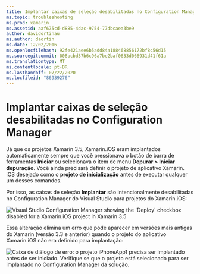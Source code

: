 ```yaml
---
title: Implantar caixas de seleção desabilitadas no Configuration Manager
ms.topic: troubleshooting
ms.prod: xamarin
ms.assetid: aaf675cd-d885-4dac-9754-77dbcaea3be9
author: davidortinau
ms.author: daortin
ms.date: 12/02/2016
ms.openlocfilehash: 92fe421aee6b5add84a188468856172bf8c56d15
ms.sourcegitcommit: 008bcbd37b6c96a7be2baf0633d066931d41f61a
ms.translationtype: MT
ms.contentlocale: pt-BR
ms.lasthandoff: 07/22/2020
ms.locfileid: "86939276"
---
```

# <a name="deploy-checkboxes-disabled-in-configuration-manager"></a>Implantar caixas de seleção desabilitadas no Configuration Manager

Já que os projetos Xamarin 3.5, Xamarin.iOS eram implantados automaticamente sempre que você pressionava o botão de barra de ferramentas **Iniciar** ou selecionava o item de menu **Depurar > Iniciar depuração**. Você ainda precisará definir o projeto de aplicativo Xamarin. iOS desejado como o **projeto de inicialização** antes de executar qualquer um desses comandos.

Por isso, as caixas de seleção **Implantar** são intencionalmente desabilitadas no Configuration Manager do Visual Studio para projetos do Xamarin.iOS:

![](deploy-checkboxes-images/configuration.png "Visual Studio Configuration Manager showing the 'Deploy' checkbox disabled for a Xamarin.iOS project in Xamarin 3.5")

Essa alteração elimina um erro que pode aparecer em versões mais antigas do Xamarin (versão 3.3 e anterior) quando o projeto do aplicativo Xamarin.iOS não era definido para implantação:

![Caixa de diálogo de erro: o projeto iPhoneApp1 precisa ser implantado antes de ser iniciado. Verifique se que o projeto está selecionado para ser implantado no Configuration Manager da solução.](deploy-checkboxes-images/error.png)
